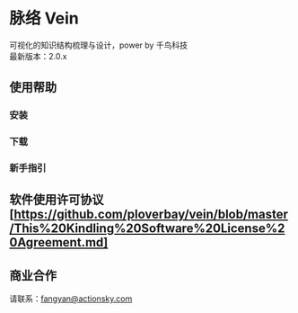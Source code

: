# 脉络 Vein 
  可视化的知识结构梳理与设计，power by 千鸟科技  
  最新版本：2.0.x

## 使用帮助
  ### 安装

  ### 下载
  
  ### 新手指引


## 软件使用许可协议[https://github.com/ploverbay/vein/blob/master/This%20Kindling%20Software%20License%20Agreement.md]


## 商业合作
请联系：fangyan@actionsky.com

